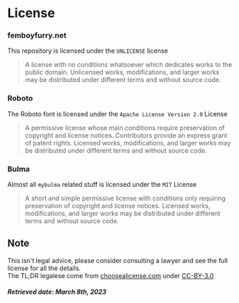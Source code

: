 # License

### femboyfurry.net
This repository is licensed under the `UNLICENSE` license
> A license with no conditions whatsoever which dedicates works to the public domain. Unlicensed works, modifications, and larger works may be distributed under different terms and without source code.

### Roboto 
The Roboto font is licensed under the `Apache License Version 2.0` License
> A permissive license whose main conditions require preservation of copyright and license notices. Contributors provide an express grant of patent rights. Licensed works, modifications, and larger works may be distributed under different terms and without source code.

### Bulma
Almost all `mybulma` related stuff is licensed under the `MIT` License
> A short and simple permissive license with conditions only requiring preservation of copyright and license notices. Licensed works, modifications, and larger works may be distributed under different terms and without source code.

## Note
This isn't legal advice, please consider consulting a lawyer and see the full license for all the details.<br>
The TL;DR legalese come from [choosealicense.com](https://choosealicense.com/) under [CC-BY-3.0](https://creativecommons.org/licenses/by/3.0/)

##### *Retrieved date: March 8th, 2023*